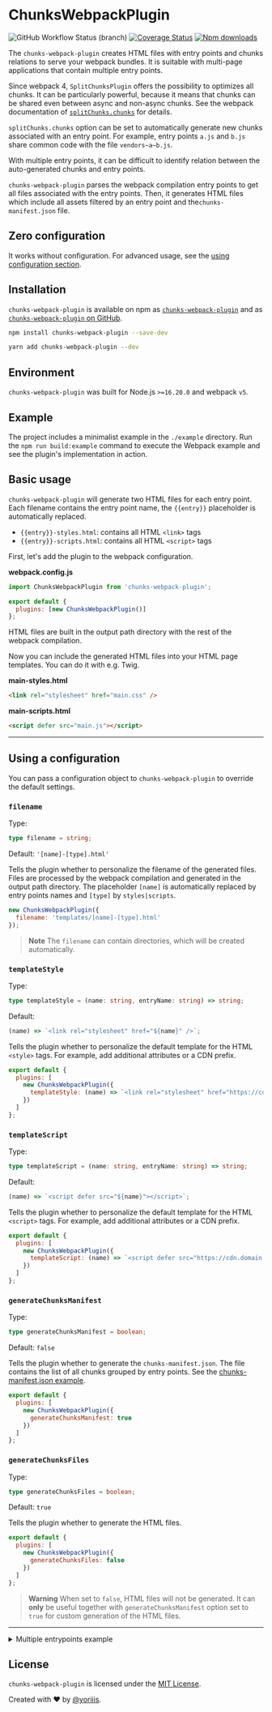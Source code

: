# ChunksWebpackPlugin

![GitHub Workflow Status (branch)](https://img.shields.io/github/actions/workflow/status/yoriiis/chunks-webpack-plugin/build.yml?branch=main&style=for-the-badge) [![Coverage Status](https://img.shields.io/coveralls/github/yoriiis/chunks-webpack-plugin?style=for-the-badge)](https://coveralls.io/github/yoriiis/chunks-webpack-plugin?branch=main) [![Npm downloads](https://img.shields.io/npm/dm/chunks-webpack-plugin?color=fb3e44&label=npm%20downloads&style=for-the-badge)](https://npmjs.com/package/chunks-webpack-plugin)

The `chunks-webpack-plugin` creates HTML files with entry points and chunks relations to serve your webpack bundles. It is suitable with multi-page applications that contain multiple entry points.

Since webpack 4, `SplitChunksPlugin` offers the possibility to optimizes all chunks. It can be particularly powerful, because it means that chunks can be shared even between async and non-async chunks. See the webpack documentation of [`splitChunks.chunks`](https://webpack.js.org/plugins/split-chunks-plugin/#splitchunkschunks) for details.

`splitChunks.chunks` option can be set to automatically generate new chunks associated with an entry point. For example, entry points `a.js` and `b.js` share common code with the file `vendors~a~b.js`.

With multiple entry points, it can be difficult to identify relation between the auto-generated chunks and entry points.

`chunks-webpack-plugin` parses the webpack compilation entry points to get all files associated with the entry points. Then, it generates HTML files which include all assets filtered by an entry point and the`chunks-manifest.json` file.

## Zero configuration

It works without configuration. For advanced usage, see the [using configuration section](#using-a-configuration).

## Installation

`chunks-webpack-plugin` is available on npm as [`chunks-webpack-plugin`](https://www.npmjs.com/package/chunks-webpack-plugin) and as [`chunks-webpack-plugin` on GitHub](https://github.com/yoriiis/chunks-webpack-plugin).

```bash
npm install chunks-webpack-plugin --save-dev
```

```bash
yarn add chunks-webpack-plugin --dev
```

## Environment

`chunks-webpack-plugin` was built for Node.js `>=16.20.0` and webpack `v5`.

## Example

The project includes a minimalist example in the `./example` directory. Run the `npm run build:example` command to execute the Webpack example and see the plugin's implementation in action.

## Basic usage

`chunks-webpack-plugin` will generate two HTML files for each entry point. Each filename contains the entry point name, the `{{entry}}` placeholder is automatically replaced.

- `{{entry}}-styles.html`: contains all HTML `<link>` tags
- `{{entry}}-scripts.html`: contains all HTML `<script>` tags

First, let's add the plugin to the webpack configuration.

**webpack.config.js**

```js
import ChunksWebpackPlugin from 'chunks-webpack-plugin';

export default {
  plugins: [new ChunksWebpackPlugin()]
};
```

HTML files are built in the output path directory with the rest of the webpack compilation.

Now you can include the generated HTML files into your HTML page templates. You can do it with e.g. Twig.

**main-styles.html**

```html
<link rel="stylesheet" href="main.css" />
```

**main-scripts.html**

```html
<script defer src="main.js"></script>
```

---

## Using a configuration

You can pass a configuration object to `chunks-webpack-plugin` to override the default settings.

### `filename`

Type:

```ts
type filename = string;
```

Default: `'[name]-[type].html'`

Tells the plugin whether to personalize the filename of the generated files. Files are processed by the webpack compilation and generated in the output path directory. The placeholder `[name]` is automatically replaced by entry points names and `[type]` by `styles|scripts`.

```js
new ChunksWebpackPlugin({
  filename: 'templates/[name]-[type].html'
});
```

> **Note** The `filename` can contain directories, which will be created automatically.

### `templateStyle`

Type:

```ts
type templateStyle = (name: string, entryName: string) => string;
```

Default:

```js
(name) => `<link rel="stylesheet" href="${name}" />`;
```

Tells the plugin whether to personalize the default template for the HTML `<style>` tags. For example, add additional attributes or a CDN prefix.

```js
export default {
  plugins: [
    new ChunksWebpackPlugin({
      templateStyle: (name) => `<link rel="stylesheet" href="https://cdn.domain.com${name}" />`
    })
  ]
};
```

### `templateScript`

Type:

```ts
type templateScript = (name: string, entryName: string) => string;
```

Default:

```js
(name) => `<script defer src="${name}"></script>`;
```

Tells the plugin whether to personalize the default template for the HTML `<script>` tags. For example, add additional attributes or a CDN prefix.

```js
export default {
  plugins: [
    new ChunksWebpackPlugin({
      templateScript: (name) => `<script defer src="https://cdn.domain.com${name}"></script>`
    })
  ]
};
```

### `generateChunksManifest`

Type:

```ts
type generateChunksManifest = boolean;
```

Default: `false`

Tells the plugin whether to generate the `chunks-manifest.json`. The file contains the list of all chunks grouped by entry points. See the [chunks-manifest.json example](example/dist/chunks-manifest.json).

```js
export default {
  plugins: [
    new ChunksWebpackPlugin({
      generateChunksManifest: true
    })
  ]
};
```

### `generateChunksFiles`

Type:

```ts
type generateChunksFiles = boolean;
```

Default: `true`

Tells the plugin whether to generate the HTML files.

```js
export default {
  plugins: [
    new ChunksWebpackPlugin({
      generateChunksFiles: false
    })
  ]
};
```

> **Warning** When set to `false`, HTML files will not be generated. It can **only** be useful together with `generateChunksManifest` option set to `true` for custom generation of the HTML files.

---

<details>

<summary>Multiple entrypoints example</summary>

## Multiple entrypoints example

Example of the webpack configuration with multiple entry points which share common code with the `splitChunks` option.

```js
import ChunksWebpackPlugin from 'chunks-webpack-plugin';
import path from 'path';

const __filename = fileURLToPath(import.meta.url);
const __dirname = path.dirname(__filename);

export default {
  entry: {
    home: 'home.js',
    news: 'news.js'
  },
  output: {
    filename: 'bundle.js',
    path: path.resolve(__dirname, './dist')
  },
  plugins: [new ChunksWebpackPlugin()],
  optimization: {
    splitChunks: {
      chunks: 'all'
    }
  }
};
```

The plugin will generate all files in the output path directory:

**home-styles.html**

<!-- prettier-ignore -->
```html
<link rel="stylesheet" href="vendors~home~news.css" />
<link rel="stylesheet" href="home.css" />
```

**home-scripts.html**

```html
<script defer src="vendors~home~news.js"></script>
<script defer src="home.js"></script>
```

**news-styles.html**

<!-- prettier-ignore -->
```html
<link rel="stylesheet" href="vendors~home~news.css" />
<link rel="stylesheet" href="news.css" />
```

**news-scripts.html**

```html
<script defer src="vendors~home~news.js"></script>
<script defer src="news.js"></script>
```

</details>

## License

`chunks-webpack-plugin` is licensed under the [MIT License](http://opensource.org/licenses/MIT).

Created with ♥ by [@yoriiis](http://github.com/yoriiis).

